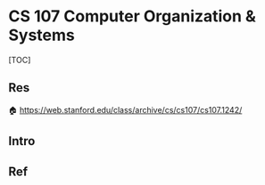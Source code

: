 # CS 107 Computer Organization & Systems

[TOC]



## Res
🏠 https://web.stanford.edu/class/archive/cs/cs107/cs107.1242/



## Intro



## Ref

